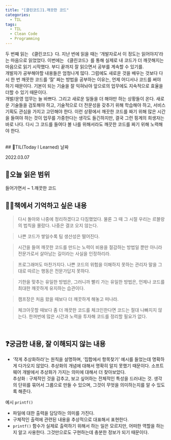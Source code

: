 ```yaml
---
title: "[클린코드]1.깨끗한 코드"
categories:
  - TIL
tags:
  - TIL
  - Clean Code
  - Programming
---
```


두 번째 읽는 《클린코드》다. 지난 번에 읽을 때는 ‘개발자로서 이 정도는 읽어야지’라는 마음으로 읽었었다. 이번에는 《클린코드》를 통해 실제로 내 코드가 더 깨끗해지는 마음으로 읽기 시작했다. 부디 끝까지 잘 읽으면서 공부를 계속할 수 있기를.  
개발자가 공부해야할 내용들은 엄청나게 많다. 그럼에도 새로운 것을 배우는 것보다 다시 한 번 깨끗한 코드를 ‘잘’ 짜는 방법을 공부하는 이유는, 언제 어디서나 코드를 써야 하기 때문이다. 기본이 되는 기술을 잘 익혀놔야 앞으로의 업무에도 지속적으로 효율을 더할 수 있기 때문이다.  
개발/운영 업무는 늘 바쁘다. 그리고 새로운 일들을 더 해야만 하는 상황들이 온다. 새로운 기술들을 검토해야 하고, 기술적으로 더 전문성을 갖추기 위해 학습해야 하고, 서비스 기획도 관심을 가지고 고민해야 한다. 이런 상황에서 깨끗한 코드를 짜기 위해 많은 시간을 들여야 하는 것이 업무를 가중한다는 생각도 들긴하지만, 결국 그런 핑계의 희생자는 바로 나다. 다시 그 코드를 들여다 볼 나를 위해서라도 깨끗한 코드를 짜기 위해 노력해야 한다.

<br />
## 📆TIL(Today I Learned) 날짜

2022.03.07

## 📑오늘 읽은 범위

들어가면서 ~ 1.깨끗한 코드

## ✍🏻책에서 기억하고 싶은 내용

> 다시 돌아와 나중에 정리하겠다고 다짐했었다. 물론 그 때 그 시절 우리는 르블랑의 법칙을 몰랐다. 나중은 결코 오지 않는다.

> 나쁜 코드가 쌓일수록 팀 생산성은 떨어진다.

> 시간을 들여 깨끗한 코드를 만드는 노력이 비용을 절감하는 방법일 뿐만 아니라 전문가로서 살아남는 길이라는 사실을 인정하리라.

> 프로그래머도 마찬가지다. 나쁜 코드의 위험을 이해하지 못하는 관리자 말을 그대로 따르는 행동은 전문가답지 못하다.

> 기한을 맞추는 유일한 방법은, 그러니까 빨리 가는 유일한 방법은, 언제나 코드를 최대한 깨끗하게 유지하는 습관이다.

> 캠프장은 처음 왔을 때보다 더 깨끗하게 해놓고 떠나라.

> 체크아웃할 때보다 좀 더 깨끗한 코드를 체크인한다면 코드는 절대 나빠지지 않는다. 한꺼번에 많은 시간과 노력을 투자해 코드를 정리할 필요가 없다.

<br />

## ❓궁금한 내용, 잘 이해되지 않는 내용

- ‘작게 추상화하라’는 원칙을 설명하며, ‘집합에서 항목찾기’ 예시를 들었는데 명확하게 다가오지 않았다. 추상화의 개념에 대해서 명확히 알지 못했기 때문이다. 소프트웨어 개발에서 추상화가 가지는 의미에 대해서 더 찾아보았다.  
  추상화 : 구체적인 것을 감추고, 보고 싶어하는 전체적인 특성을 드러내는 것. 생각의 단위를 묶어서 그룹으로 만들 수 있으며, 그것이 무엇을 의미하는지를 알 수 있도록 해준다.

예시 `printf()`

- 파일에 대한 출력을 담당하는 의미를 가진다.
- 구체적인 출력에 관련된 내용을 추상적으로 대표해서 표현한다.
- `printf()` 함수가 실제로 출력하기 위해서 하는 일은 모르지만, 어떠한 역할을 하는지 알고 사용한다. 그것만으로도 구현하는데 충분한 정보가 되기 때문이다.

